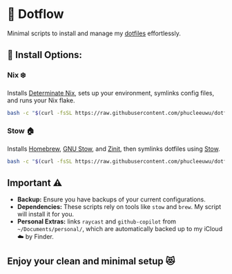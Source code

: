 # 🚀 Dotflow

Minimal scripts to install and manage my [dotfiles](https://github.com/phucleeuwu/dotfiles) effortlessly.

## 🔹 Install Options:

### **Nix ❄️**
Installs [Determinate Nix](https://docs.determinate.systems/nix/), sets up your environment, symlinks config files, and runs your Nix flake.
```bash
bash -c "$(curl -fsSL https://raw.githubusercontent.com/phucleeuwu/dotflow/main/nix.sh)"
```

### **Stow 🏠**
Installs [Homebrew](https://brew.sh/), [GNU Stow](https://www.gnu.org/software/stow/), and [Zinit](https://github.com/zdharma-continuum/zinit), then symlinks dotfiles using [Stow](https://www.gnu.org/software/stow/).
```bash
bash -c "$(curl -fsSL https://raw.githubusercontent.com/phucleeuwu/dotflow/main/stow.sh)"
```

## Important ⚠️

* **Backup:** Ensure you have backups of your current configurations.
* **Dependencies:** These scripts rely on tools like `stow` and `brew`. My script will install it for you.
* **Personal Extras:** links `raycast` and `github-copilot` from `~/Documents/personal/`, which are automatically backed up to my iCloud ☁️ by Finder.

##  **Enjoy your clean and minimal setup 😻**
